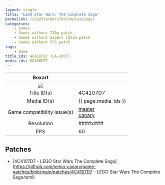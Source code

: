 ```yaml
---
layout: single
title: "LEGO Star Wars: The Complete Saga"
permalink: /LEGOStarWarsTheCompleteSaga/
categories:
    - Games
    - Games without 720p patch
    - Games without aspect ratio patch
    - Games without FPS patch
tags:
    - Game
title_ids: 4C4107D7 (LA-2007)
media_ids: 5E486FF7
---
```


| Boxart                      |                                                                            |
| :----:                      | :-                                                                         |
| ![](https://download-ssl.xbox.com/content/images/66acd000-77fe-1000-9115-d8024c4107d7/1033/boxartlg.jpg) |
| Title ID(s)                 | 4C4107D7                                                                   |
| Media ID(s)                 | {{ page.media_ids }}                                                        |
| Game compatibility issue(s) | [master](https://github.com/xenia-project/game-compatibility/issues/)<br>[canary](https://github.com/xenia-canary/game-compatibility/issues/) |
| Resolution                  | ####x###                                                                   |
| FPS                         | 60                                                                         |

## Patches
* [4C4107D7 - LEGO Star Wars The Complete Saga](https://github.com/xenia-canary/game-patches/blob/main/patches/4C4107D7 - LEGO Star Wars The Complete Saga.toml)

<!--This page was generated by a script. You can remove this comment once the page is verified to be free of mistakes.-->

